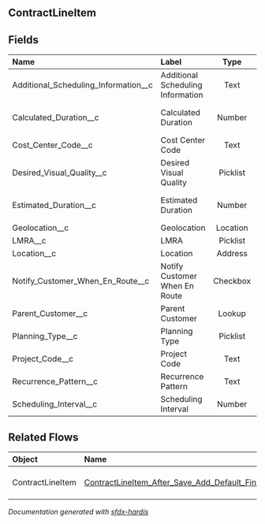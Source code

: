 ## ContractLineItem

<!-- Object description -->

## Fields

| Name      | Label | Type | Description |
| :-------- | :---- | :--: | :---------- | 
| Additional_Scheduling_Information__c | Additional Scheduling Information | Text | <!-- --> |
| Calculated_Duration__c | Calculated Duration | Number | Calculated Duration in minutes |
| Cost_Center_Code__c | Cost Center Code | Text | <!-- --> |
| Desired_Visual_Quality__c | Desired Visual Quality | Picklist | <!-- --> |
| Estimated_Duration__c | Estimated Duration | Number | Estimated Duration in minutes |
| Geolocation__c | Geolocation | Location | <!-- --> |
| LMRA__c | LMRA | Picklist | <!-- --> |
| Location__c | Location | Address | <!-- --> |
| Notify_Customer_When_En_Route__c | Notify Customer When En Route | Checkbox | <!-- --> |
| Parent_Customer__c | Parent Customer | Lookup | <!-- --> |
| Planning_Type__c | Planning Type | Picklist | <!-- --> |
| Project_Code__c | Project Code | Text | <!-- --> |
| Recurrence_Pattern__c | Recurrence Pattern | Text | <!-- --> |
| Scheduling_Interval__c | Scheduling Interval | Number | <!-- --> |


## Related Flows

| Object | Name      | Type | Description |
| :----  | :-------- | :--: | :---------- | 
| ContractLineItem | [ContractLineItem_After_Save_Add_Default_Financial_Accounts](../flows/ContractLineItem_After_Save_Add_Default_Financial_Accounts.md) |  Record After Save | <!-- --> |


_Documentation generated with [sfdx-hardis](https://sfdx-hardis.cloudity.com)_
